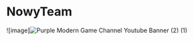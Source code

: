 # NowyTeam
![image]![Purple Modern Game Channel Youtube Banner (2) (1)](https://user-images.githubusercontent.com/114868147/216804220-58acbfec-91c1-4e71-bdfe-2f3973641339.png)


